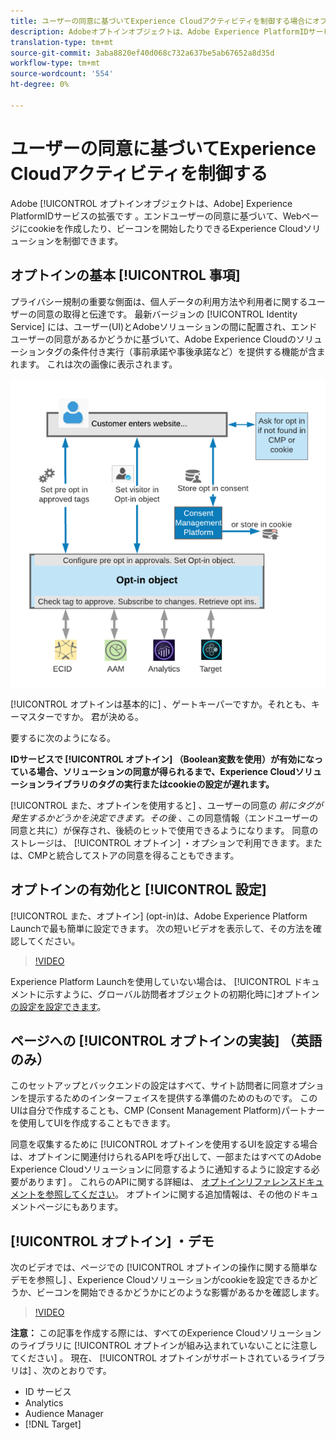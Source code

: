 ```yaml
---
title: ユーザーの同意に基づいてExperience Cloudアクティビティを制御する場合にオプトインを使用する
description: Adobeオプトインオブジェクトは、Adobe Experience PlatformIDサービスの拡張機能です。エンドユーザーの同意に基づいて、Webページにcookieを作成したり、ビーコンを開始したりできるExperience Cloudソリューションを選択するのに役立ちます。
translation-type: tm+mt
source-git-commit: 3aba8820ef40d068c732a637be5ab67652a8d35d
workflow-type: tm+mt
source-wordcount: '554'
ht-degree: 0%

---
```



# ユーザーの同意に基づいてExperience Cloudアクティビティを制御する

Adobe [!UICONTROL オプトインオブジェクトは、Adobe] Experience PlatformIDサービスの拡張です 。エンドユーザーの同意に基づいて、Webページにcookieを作成したり、ビーコンを開始したりできるExperience Cloudソリューションを制御できます。

## オプトインの基本 [!UICONTROL 事項]

プライバシー規制の重要な側面は、個人データの利用方法や利用者に関するユーザーの同意の取得と伝達です。 最新バージョンの [!UICONTROL Identity Service] には、ユーザー(UI)とAdobeソリューションの間に配置され、エンドユーザーの同意があるかどうかに基づいて、Adobe Experience Cloudのソリューションタグの条件付き実行（事前承諾や事後承諾など）を提供する機能が含まれます。 これは次の画像に表示されます。

![オプトイン [!UICONTROL の仕組みの図]](assets/opt-in.png)

[!UICONTROL オプトインは基本的に] 、ゲートキーパーですか。それとも、キーマスターですか。 君が決める。

要するに次のようになる。

**IDサービスで [!UICONTROL オプトイン] （Boolean変数を使用）が有効になっている場合、ソリューションの同意が得られるまで、Experience Cloudソリューションライブラリのタグの実行またはcookieの設定が遅れます。**

[!UICONTROL また、オプトインを使用すると] 、ユーザーの同意の *前にタグが発生するかどうかを決定できます。その後* 、この同意情報（エンドユーザーの同意と共に）が保存され、後続のヒットで使用できるようになります。 同意のストレージは、 [!UICONTROL オプトイン] ・オプションで利用できます。または、CMPと統合してストアの同意を得ることもできます。

## オプトインの有効化と [!UICONTROL 設定]

[!UICONTROL また、オプトイン] (opt-in)は、Adobe Experience Platform Launchで最も簡単に設定できます。 次の短いビデオを表示して、その方法を確認してください。

>[!VIDEO](https://video.tv.adobe.com/v/26431/?quality=12)

Experience Platform Launchを使用していない場合は、 [!UICONTROL ドキュメントに示すように、グローバル訪問者オブジェクトの初期化時に]オプトイン [の設定を設定できます](https://marketing.adobe.com/resources/help/en_US/mcvid/getting-started.html)。

## ページへの [!UICONTROL オプトインの実装] （英語のみ）

このセットアップとバックエンドの設定はすべて、サイト訪問者に同意オプションを提示するためのインターフェイスを提供する準備のためのものです。 このUIは自分で作成することも、CMP (Consent Management Platform)パートナーを使用してUIを作成することもできます。

同意を収集するために [!UICONTROL オプトインを使用するUIを設定する場合は、オプトインに関連付けられるAPIを呼び出して、一部またはすべてのAdobe Experience Cloudソリューションに同意するように通知するように設定する必要があります] 。 これらのAPIに関する詳細は、 [オプトインリファレンスドキュメントを参照してください](https://marketing.adobe.com/resources/help/en_US/mcvid/api.html)。 オプトインに関する追加情報は、その他のドキュメントページにもあります。

## [!UICONTROL オプトイン] ・デモ

次のビデオでは、ページでの [!UICONTROL オプトインの操作に関する簡単なデモを参照し] 、Experience Cloudソリューションがcookieを設定できるかどうか、ビーコンを開始できるかどうかにどのような影響があるかを確認します。

>[!VIDEO](https://video.tv.adobe.com/v/26432/?quality=12)

**注意：** この記事を作成する際には、すべてのExperience Cloudソリューションのライブラリに [!UICONTROL オプトインが組み込まれていないことに注意してください] 。 現在、 [!UICONTROL オプトインがサポートされているライブラリは] 、次のとおりです。

* ID サービス
* Analytics
* Audience Manager
* [!DNL Target]
